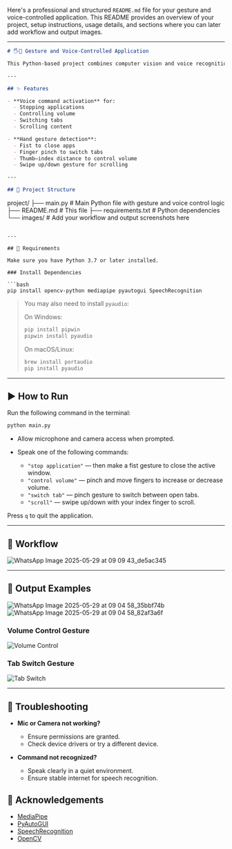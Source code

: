 Here's a professional and structured `README.md` file for your gesture and voice-controlled application. This README provides an overview of your project, setup instructions, usage details, and sections where you can later add workflow and output images.

---

```markdown
# 🖐️🎤 Gesture and Voice-Controlled Application

This Python-based project combines computer vision and voice recognition to allow users to control various system functions using **hand gestures** and **voice commands**. It uses **MediaPipe** for hand tracking, **SpeechRecognition** for capturing voice commands, and **PyAutoGUI** for simulating keyboard and mouse actions.

---

## ✨ Features

- **Voice command activation** for:
  - Stopping applications
  - Controlling volume
  - Switching tabs
  - Scrolling content

- **Hand gesture detection**:
  - Fist to close apps
  - Finger pinch to switch tabs
  - Thumb–index distance to control volume
  - Swipe up/down gesture for scrolling

---

## 📁 Project Structure

```

project/
├── main.py             # Main Python file with gesture and voice control logic
├── README.md           # This file
├── requirements.txt    # Python dependencies
└── images/             # Add your workflow and output screenshots here

````

---

## 🔧 Requirements

Make sure you have Python 3.7 or later installed.

### Install Dependencies

```bash
pip install opencv-python mediapipe pyautogui SpeechRecognition
````

> You may also need to install `pyaudio`:
>
> On Windows:
>
> ```bash
> pip install pipwin
> pipwin install pyaudio
> ```
>
> On macOS/Linux:
>
> ```bash
> brew install portaudio
> pip install pyaudio
> ```

---

## ▶️ How to Run

Run the following command in the terminal:

```bash
python main.py
```

* Allow microphone and camera access when prompted.
* Speak one of the following commands:

  * `"stop application"` — then make a fist gesture to close the active window.
  * `"control volume"` — pinch and move fingers to increase or decrease volume.
  * `"switch tab"` — pinch gesture to switch between open tabs.
  * `"scroll"` — swipe up/down with your index finger to scroll.

Press `q` to quit the application.

---

## 🔁 Workflow

![WhatsApp Image 2025-05-29 at 09 09 43_de5ac345](https://github.com/user-attachments/assets/1963e06e-24d0-46ea-94b3-0cc91457bf59)

---

## 📸 Output Examples

![WhatsApp Image 2025-05-29 at 09 04 58_35bbf74b](https://github.com/user-attachments/assets/3e712450-1c1d-4e2b-8b86-fa19868f96d2)
![WhatsApp Image 2025-05-29 at 09 04 58_82af3a6f](https://github.com/user-attachments/assets/43540dc1-e68f-40fb-a39b-cf0c1f9544ba)


### Volume Control Gesture

![Volume Control](images/volume_control.png)

### Tab Switch Gesture

![Tab Switch](images/tab_switch.png)

---

## 🚨 Troubleshooting

* **Mic or Camera not working?**

  * Ensure permissions are granted.
  * Check device drivers or try a different device.
* **Command not recognized?**

  * Speak clearly in a quiet environment.
  * Ensure stable internet for speech recognition.



## 🙌 Acknowledgements

* [MediaPipe](https://github.com/google/mediapipe)
* [PyAutoGUI](https://github.com/asweigart/pyautogui)
* [SpeechRecognition](https://pypi.org/project/SpeechRecognition/)
* [OpenCV](https://opencv.org/)


